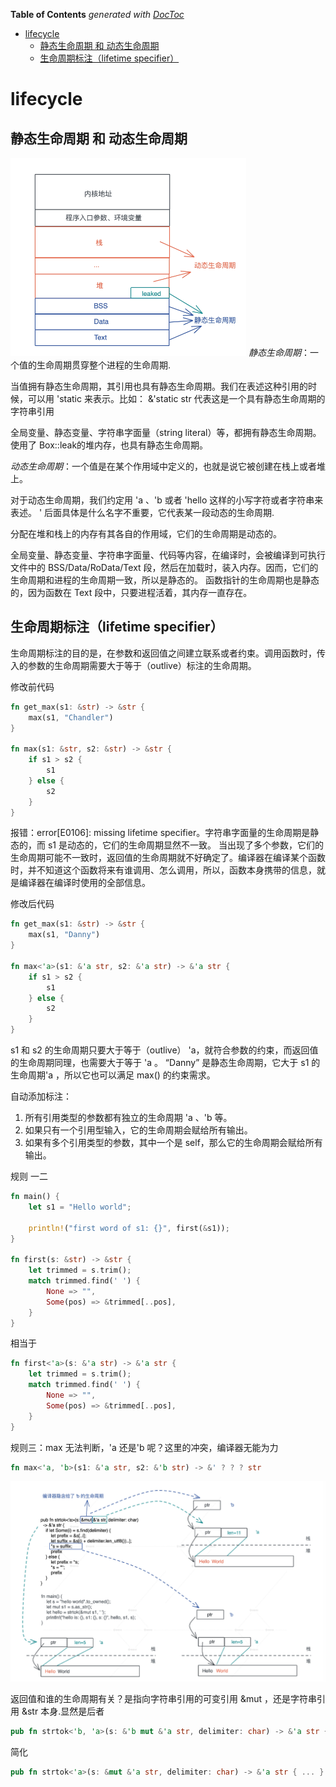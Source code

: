 <!-- START doctoc generated TOC please keep comment here to allow auto update -->
<!-- DON'T EDIT THIS SECTION, INSTEAD RE-RUN doctoc TO UPDATE -->
**Table of Contents**  *generated with [DocToc](https://github.com/thlorenz/doctoc)*

- [lifecycle](#lifecycle)
  - [静态生命周期 和 动态生命周期](#%E9%9D%99%E6%80%81%E7%94%9F%E5%91%BD%E5%91%A8%E6%9C%9F-%E5%92%8C-%E5%8A%A8%E6%80%81%E7%94%9F%E5%91%BD%E5%91%A8%E6%9C%9F)
  - [生命周期标注（lifetime specifier）](#%E7%94%9F%E5%91%BD%E5%91%A8%E6%9C%9F%E6%A0%87%E6%B3%A8lifetime-specifier)

<!-- END doctoc generated TOC please keep comment here to allow auto update -->

# lifecycle

## 静态生命周期 和 动态生命周期

![img.png](lifecycle.png)
*静态生命周期*：一个值的生命周期贯穿整个进程的生命周期.

当值拥有静态生命周期，其引用也具有静态生命周期。我们在表述这种引用的时候，可以用 'static 来表示。比如： &'static str
代表这是一个具有静态生命周期的字符串引用

全局变量、静态变量、字符串字面量（string literal）等，都拥有静态生命周期。使用了 Box::leak的堆内存，也具有静态生命周期。

*动态生命周期*：一个值是在某个作用域中定义的，也就是说它被创建在栈上或者堆上。

对于动态生命周期，我们约定用 'a 、'b 或者 'hello 这样的小写字符或者字符串来表述。 ' 后面具体是什么名字不重要，它代表某一段动态的生命周期.

分配在堆和栈上的内存有其各自的作用域，它们的生命周期是动态的。

全局变量、静态变量、字符串字面量、代码等内容，在编译时，会被编译到可执行文件中的 BSS/Data/RoData/Text
段，然后在加载时，装入内存。因而，它们的生命周期和进程的生命周期一致，所以是静态的。
函数指针的生命周期也是静态的，因为函数在 Text 段中，只要进程活着，其内存一直存在。

## 生命周期标注（lifetime specifier）

生命周期标注的目的是，在参数和返回值之间建立联系或者约束。调用函数时，传入的参数的生命周期需要大于等于（outlive）标注的生命周期。

修改前代码

```rust
fn get_max(s1: &str) -> &str {
    max(s1, "Chandler")
}

fn max(s1: &str, s2: &str) -> &str {
    if s1 > s2 {
        s1
    } else {
        s2
    }
}
```

报错：error[E0106]: missing lifetime specifier。字符串字面量的生命周期是静态的，而 s1 是动态的，它们的生命周期显然不一致。
当出现了多个参数，它们的生命周期可能不一致时，返回值的生命周期就不好确定了。编译器在编译某个函数时，并不知道这个函数将来有谁调用、怎么调用，所以，函数本身携带的信息，就是编译器在编译时使用的全部信息。

修改后代码

```rust
fn get_max(s1: &str) -> &str {
    max(s1, "Danny")
}

fn max<'a>(s1: &'a str, s2: &'a str) -> &'a str {
    if s1 > s2 {
        s1
    } else {
        s2
    }
}
```

s1 和 s2 的生命周期只要大于等于（outlive） 'a，就符合参数的约束，而返回值的生命周期同理，也需要大于等于 'a 。
“Danny” 是静态生命周期，它大于 s1 的生命周期'a ，所以它也可以满足 max() 的约束需求。

自动添加标注：

1. 所有引用类型的参数都有独立的生命周期 'a 、'b 等。
2. 如果只有一个引用型输入，它的生命周期会赋给所有输出。
3. 如果有多个引用类型的参数，其中一个是 self，那么它的生命周期会赋给所有输出。

规则 一二

```rust
fn main() {
    let s1 = "Hello world";

    println!("first word of s1: {}", first(&s1));
}

fn first(s: &str) -> &str {
    let trimmed = s.trim();
    match trimmed.find(' ') {
        None => "",
        Some(pos) => &trimmed[..pos],
    }
}
```

相当于

```rust
fn first<'a>(s: &'a str) -> &'a str {
    let trimmed = s.trim();
    match trimmed.find(' ') {
        None => "",
        Some(pos) => &trimmed[..pos],
    }
}
```

规则三：max 无法判断，'a 还是'b 呢？这里的冲突，编译器无能为力

```rust
fn max<'a, 'b>(s1: &'a str, s2: &'b str) -> &' ? ? ? str
```

![img.png](lifecycle_example.png)

返回值和谁的生命周期有关？是指向字符串引用的可变引用 &mut ，还是字符串引用 &str 本身.显然是后者

```rust
pub fn strtok<'b, 'a>(s: &'b mut &'a str, delimiter: char) -> &'a str { ... }
```

简化

```rust
pub fn strtok<'a>(s: &mut &'a str, delimiter: char) -> &'a str { ... }
```
